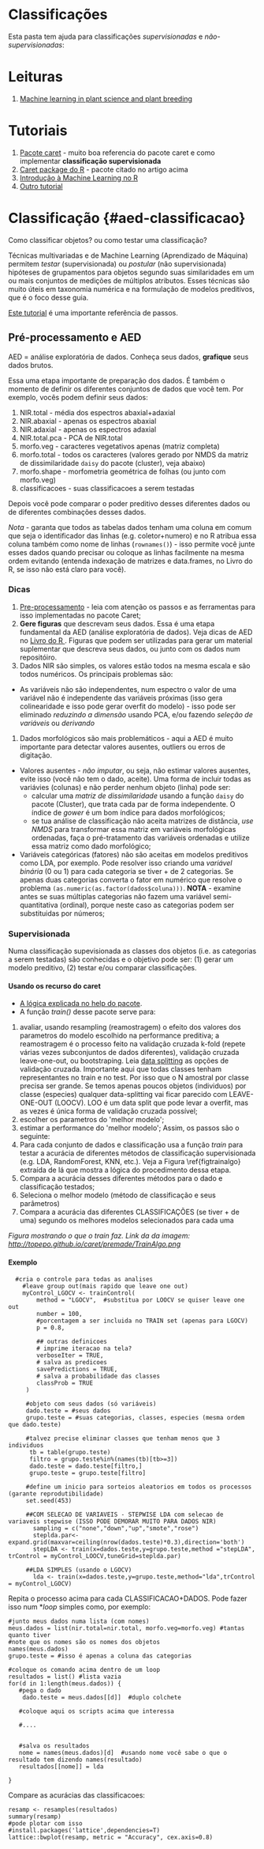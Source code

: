 # Classificações

Esta pasta tem ajuda para classificações *supervisionadas* e *não-supervisionadas*:

# Leituras

1. [Machine learning in plant science and plant breeding](https://www.sciencedirect.com/science/article/pii/S2589004220310877)

# Tutoriais

1. [Pacote caret](http://topepo.github.io/caret/index.html) - muito boa referencia do pacote caret e como implementar **classificação supervisionada**
1. [Caret package do R](https://cran.r-project.org/web/packages/caret/vignettes/caret.html) - pacote citado no artigo acima
1. [Introdução à Machine Learning no R](https://lgatto.github.io/IntroMachineLearningWithR/index.html)
1. [Outro tutorial](https://quantdev.ssri.psu.edu/tutorials/unsupervised-machine-learning-hclust-pvclust-cluster-mclust-and-more)

# Classificação {#aed-classificacao}

Como classificar objetos? ou como testar uma classificação? 

Técnicas multivariadas e de Machine Learning (Aprendizado de Máquina) permitem *testar* (supervisionada) ou *postular* (não supervisionada) hipóteses de grupamentos para objetos segundo suas similaridades em um ou mais conjuntos de medições de múltiplos atributos. Esses técnicas são muito úteis em taxonomia numérica e na formulação de modelos preditivos, que é o foco desse guia.

[Este tutorial](http://topepo.github.io/caret) é uma importante referência de passos.

## Pré-processamento e AED

AED = análise exploratória de dados. Conheça seus dados, **grafique** seus dados brutos.

Essa uma etapa importante de preparação dos dados. É também o momento de definir os diferentes conjuntos de dados que você tem. Por exemplo, vocês podem definir seus dados:
1. NIR.total - média dos espectros abaxial+adaxial 
1. NIR.abaxial - apenas os espectros abaxial
1. NIR.adaxial - apenas os espectros adaxial
1. NIR.total.pca - PCA de NIR.total
1. morfo.veg - caracteres vegetativos apenas (matriz completa) 
1. morfo.total - todos os caracteres (valores gerado por NMDS da matriz de dissimilaridade `daisy` do pacote (cluster), veja abaixo)
1. morfo.shape - morfometria geométrica de folhas (ou junto com morfo.veg)
1. classificacoes - suas classificacoes a serem testadas

Depois você pode comparar o poder preditivo desses diferentes dados ou de diferentes combinações desses dados.

*Nota* - garanta que todos as tabelas dados tenham uma coluna em comum que seja o identificador das linhas (e.g. coletor+numero) e no R atribua essa coluna também como nome de linhas (`rownames()`) - isso permite você junte esses dados quando precisar ou coloque as linhas facilmente na mesma ordem evitando (entenda indexação de matrizes e data.frames, no Livro do R, se isso não está claro para você). 


### Dicas
1. [Pre-processamento](http://topepo.github.io/caret/pre-processing.html) - leia com atenção os passos e as ferramentas para isso implementadas no pacote Caret;
1. **Gere figuras** que descrevam seus dados. Essa é uma etapa fundamental da AED (análise exploratória de dados). Veja dicas de AED no [Livro do R ](https://labotam.github.io/). Figuras que podem ser utilizadas para gerar um material suplementar que descreva seus dados, ou junto com os dados num repositóiro.
1. Dados NIR são simples, os valores estão todos na mesma escala e são todos numéricos. Os principais problemas são:
  - As variáveis não são independentes, num espectro o valor de uma variável não é independente das variáveis próximas (isso gera colinearidade e isso pode gerar overfit do modelo) - isso pode ser eliminado *reduzindo a dimensão* usando PCA, e/ou fazendo *seleção de variáveis* ou *derivando*
1. Dados morfológicos são mais problemáticos - aqui a AED é muito importante para detectar valores ausentes, outliers ou erros de digitação.
  - Valores ausentes - *não imputar*, ou seja, não estimar valores ausentes, evite isso (você não tem o dado, aceite). Uma forma de incluir todas as variávies (colunas) e não perder nenhum objeto (linha) pode ser:
    - calcular uma *matriz de dissimilaridade* usando a função `daisy` do pacote (Cluster), que trata cada par de forma independente. O índice de *gower* é um bom índice para dados morfológicos;
    - se tua análise de classificação não aceita matrizes de distância, *use  NMDS* para transformar essa matriz em variáveis morfológicas ordenadas, faça o pré-tratamento das variáveis ordenadas e utilize essa matriz como dado morfológico;
  - Variáveis categóricas (fatores) não são aceitas em modelos preditivos como LDA, por exemplo. Pode resolver isso criando uma *variável binária* (0 ou 1) para cada categoria se tiver + de 2 categorias. Se apenas duas categorias converta o fator em numérico que resolve o problema `(as.numeric(as.factor(dados$coluna)))`. **NOTA** - examine antes se suas múltiplas categorias não fazem uma variável semi-quantitativa (ordinal), porque neste caso as categorias podem ser substituidas por números;
  
### Supervisionada

Numa classificação supevisionada as classes dos objetos (i.e. as categorias a serem testadas) são conhecidas e o objetivo pode ser: (1) gerar um modelo preditivo,  (2) testar e/ou comparar classificações.

#### Usando os recurso do caret
 
- [A lógica explicada no help do pacote](http://topepo.github.io/caret/model-training-and-tuning.html#model-training-and-parameter-tuning). 
- A função _train()_ desse pacote serve para:
1. avaliar, usando resampling (reamostragem) o efeito dos valores dos parametros do modelo escolhido na performance preditiva; a reamostragem é o processo feito na validação cruzada k-fold (repete várias vezes subconjuntos de dados diferentes), validação cruzada leave-one-out, ou bootstraping. Leia [data splitting](http://topepo.github.io/caret/data-splitting.html) as opções de validação cruzada. Importante aqui que todas classes tenham representantes no train e no test. Por isso que o N amostral por classe precisa ser grande. Se temos apenas poucos objetos (individuos) por classe (especies) qualquer data-splitting vai ficar parecido com LEAVE-ONE-OUT (LOOCV). LOO é um data split que pode levar a overfit, mas as vezes é única forma de validação cruzada possível;
2. escolher os parametros do 'melhor modelo';
3. estimar a performance do 'melhor modelo';
Assim, os passos são o seguinte:
1. Para cada conjunto de dados e classificação usa a função _train_ para testar a acurácia de diferentes métodos de classificação supervisionada (e.g. LDA, RandomForest, KNN, etc.). Veja a Figura \ref{figtrainalgo} extraída de lá que mostra a lógica do procedimento dessa etapa.
2. Compara a acurácia desses diferentes métodos para o dado e classificação testados;
3. Seleciona o melhor modelo (método de classificação e seus parâmetros)
4. Compara a acurácia das diferentes CLASSIFICAÇÕES (se tiver + de uma) segundo os melhores modelos selecionados para cada uma

[](http://topepo.github.io/caret/premade/TrainAlgo.png) *Figura mostrando o que o train faz. Link da da imagem: http://topepo.github.io/caret/premade/TrainAlgo.png*


#### Exemplo

```
  #cria o controle para todas as analises
    #leave group out(mais rapido que leave one out)
    myControl_LGOCV <- trainControl(
        method = "LGOCV",  #substitua por LOOCV se quiser leave one out
        number = 100,
        #porcentagem a ser incluida no TRAIN set (apenas para LGOCV)
        p = 0.8,
        
        ## outras definicoes
        # imprime iteracao na tela?
        verboseIter = TRUE,
        # salva as predicoes
        savePredictions = TRUE,
        # salva a probabilidade das classes
        classProb = TRUE
     )
     
     #objeto com seus dados (só variáveis)   
     dado.teste = #seus dados
     grupo.teste = #suas categorias, classes, especies (mesma ordem que dado.teste)
     
     #talvez precise eliminar classes que tenham menos que 3 individuos
      tb = table(grupo.teste)
      filtro = grupo.teste%in%(names(tb)[tb>=3])
      dado.teste = dado.teste[filtro,]
      grupo.teste = grupo.teste[filtro]
     
     #define um inicio para sorteios aleatorios em todos os processos (garante reprodutibilidade)
     set.seed(453)
     
     ##COM SELECAO DE VARIAVEIS - STEPWISE LDA com selecao de variaveis stepwise (ISSO PODE DEMORAR MUITO PARA DADOS NIR)
       sampling = c("none","down","up","smote","rose")
       steplda.par<-expand.grid(maxvar=ceiling(nrow(dados.teste)*0.3),direction='both')
       stepLDA <- train(x=dados.teste,y=grupo.teste,method ="stepLDA", trControl = myControl_LOOCV,tuneGrid=steplda.par)
            
     ##LDA SIMPLES (usando o LGOCV)
       lda <- train(x=dados.teste,y=grupo.teste,method="lda",trControl = myControl_LGOCV)
```

Repita o processo acima para cada CLASSIFICACAO+DADOS. Pode fazer isso num **loop* simples como, por exemplo:

```
#junto meus dados numa lista (com nomes)
meus.dados = list(nir.total=nir.total, morfo.veg=morfo.veg) #tantas quanto tiver
#note que os nomes são os nomes dos objetos
names(meus.dados)
grupo.teste = #isso é apenas a coluna das categorias

#coloque os comando acima dentro de um loop
resultados = list() #lista vazia
for(d in 1:length(meus.dados)) {
   #pega o dado
    dado.teste = meus.dados[[d]]  #duplo colchete
   
   #coloque aqui os scripts acima que interessa
   
   #....
   

   #salva os resultados
   nome = names(meus.dados)[d]  #usando nome você sabe o que o resultado tem dizendo names(resultado)
   resultados[[nome]] = lda

}
```

Compare as acurácias das classificacoes:

```
resamp <- resamples(resultados)
summary(resamp)
#pode plotar com isso
#install.packages('lattice',dependencies=T)
lattice::bwplot(resamp, metric = "Accuracy", cex.axis=0.8)
```

